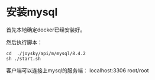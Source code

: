 # 安装mysql


首先本地确定docker已经安装好。


然后执行脚本：

```shell
cd  ./joysky/api/m/mysql/8.4.2
sh ./start.sh
```

客户端可以连接上mysql的服务端：   localhost:3306   root/root